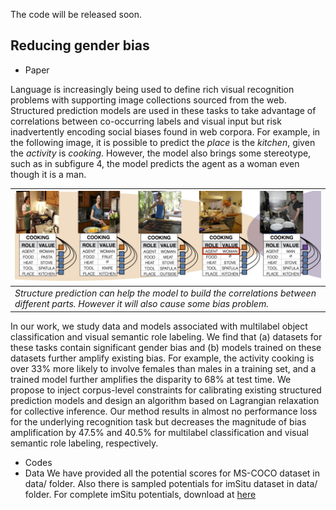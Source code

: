 
The code will be released soon.
## Reducing gender bias ##
- Paper

Language is increasingly being used to define rich visual recognition problems with supporting image collections sourced from the web. Structured prediction models are used in these tasks to take advantage of correlations between co-occurring labels and visual input but risk inadvertently encoding social biases found in web corpora. For example, in the following image, it is possible to predict  the *place* is the *kitchen*, given the *activity* is *cooking*. However, the model also brings some stereotype, such as in subfigure 4, the model predicts the agent as a woman even though it is a man.

| ![bias](bias_teaser.png) |
|---|
| *Structure prediction can help the model to build the correlations between different parts. However it will also cause some bias problem.* |



In our work, we study data and models associated with multilabel object classification and visual semantic role labeling. We find that (a) datasets for these tasks contain significant gender bias and (b) models trained on these datasets further amplify existing bias. For example, the activity cooking is over 33% more likely to involve females than males in a training set, and a trained model further amplifies the disparity to 68% at test time. We propose to inject corpus-level constraints for calibrating existing structured prediction models and design an algorithm based on Lagrangian relaxation for collective inference. Our method results in almost no performance loss for the underlying recognition task but decreases the magnitude of bias amplification by 47.5% and 40.5% for multilabel classification and visual semantic role labeling, respectively.


- Codes
- Data
We have provided all the potential scores for MS-COCO dataset in data/ folder.  Also there is sampled potentials for imSitu dataset in data/ folder. For complete imSitu potentials, download at [here](http://homes.cs.washington.edu/~my89/share/potentials.tar)
